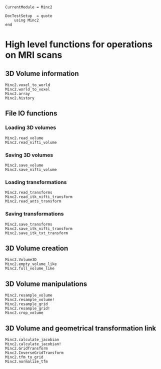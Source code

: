 ```@meta
CurrentModule = Minc2

DocTestSetup  = quote
    using Minc2
end
```

# High level functions for operations on MRI scans

## 3D Volume information

```@docs
Minc2.voxel_to_world
Minc2.world_to_voxel
Minc2.array
Minc2.history

```

## File IO functions

### Loading 3D volumes 

```@docs
Minc2.read_volume
Minc2.read_nifti_volume
```

### Saving 3D volumes

```@docs
Minc2.save_volume
Minc2.save_nifti_volume
```

### Loading transformations

```@docs
Minc2.read_transforms
Minc2.read_itk_nifti_transform
Minc2.read_ants_transform
```

### Saving transformations

```@docs
Minc2.save_transforms
Minc2.save_itk_nifti_transform
Minc2.save_itk_txt_transform
```

## 3D Volume creation

```@docs
Minc2.Volume3D
Minc2.empty_volume_like
Minc2.full_volume_like
```

## 3D Volume manipulations

```@docs
Minc2.resample_volume
Minc2.resample_volume!
Minc2.resample_grid
Minc2.resample_grid!
Minc2.crop_volume
```

## 3D Volume and geometrical transformation link

```@docs
Minc2.calculate_jacobian
Minc2.calculate_jacobian!
Minc2.GridTransform
Minc2.InverseGridTransform
Minc2.tfm_to_grid
Minc2.normalize_tfm
```
